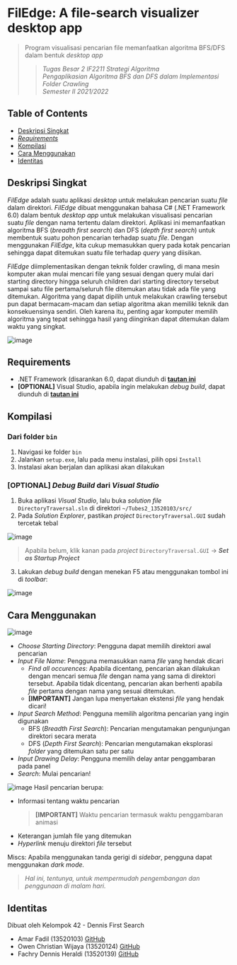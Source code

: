 # FilEdge: A file-search visualizer desktop app

> Program visualisasi pencarian file memanfaatkan algoritma BFS/DFS dalam bentuk _desktop app_
> > _Tugas Besar 2 IF2211 Strategi Algoritma_ <br> _Pengaplikasian Algoritma BFS dan DFS dalam Implementasi Folder Crawling_ <br> _Semester II 2021/2022_ <br>

## Table of Contents
- [Deskripsi Singkat](#deskripsi-singkat)
- [_Requirements_](#requirements)
- [Kompilasi](#kompilasi)
- [Cara Menggunakan](#cara-menggunakan)
- [Identitas](#identitas)

## Deskripsi Singkat
_FilEdge_ adalah suatu aplikasi _desktop_ untuk melakukan pencarian suatu _file_ dalam direktori. _FilEdge_ dibuat menggunakan bahasa C# (.NET Framework 6.0) dalam bentuk _desktop app_ untuk melakukan visualisasi pencarian suatu _file_ dengan nama tertentu dalam direktori. Aplikasi ini memanfaatkan algoritma BFS (_breadth first search_) dan DFS (_depth first search_) untuk membentuk suatu pohon pencarian terhadap suatu _file_. Dengan menggunakan _FilEdge_, kita cukup memasukkan query pada kotak pencarian sehingga dapat ditemukan suatu file terhadap _query_ yang diisikan.

_FilEdge_ diimplementasikan dengan teknik folder crawling, di mana mesin komputer akan mulai 
mencari file yang sesuai dengan query mulai dari starting directory hingga seluruh children dari 
starting directory tersebut sampai satu file pertama/seluruh file ditemukan atau tidak ada file yang 
ditemukan. Algoritma yang dapat dipilih untuk melakukan crawling tersebut pun dapat bermacam-macam dan setiap algoritma akan memiliki teknik dan konsekuensinya sendiri. Oleh karena itu, 
penting agar komputer memilih algoritma yang tepat sehingga hasil yang diinginkan dapat 
ditemukan dalam waktu yang singkat.

![image](https://user-images.githubusercontent.com/71161031/159916518-12d69146-8420-4834-97a4-a19541094391.png)

## Requirements
- .NET Framework (disarankan 6.0, dapat diunduh di <a href = "https://dotnet.microsoft.com/en-us/download/dotnet/6.0"><b>tautan ini</b></a>
- **[OPTIONAL]** Visual Studio, apabila ingin melakukan _debug build_, dapat diunduh di <a href = "https://visualstudio.microsoft.com/vs/community/"><b>tautan ini</b></a>

## Kompilasi
### Dari folder `bin`
1. Navigasi ke folder `bin`
2. Jalankan `setup.exe`, lalu pada menu instalasi, pilih opsi `Install`
3. Instalasi akan berjalan dan aplikasi akan dilakukan

### **[OPTIONAL]** _Debug Build_ dari _Visual Studio_
1. Buka aplikasi _Visual Studio_, lalu buka _solution file_ `DirectoryTraversal.sln` di direktori `~/Tubes2_13520103/src/`
2. Pada _Solution Explorer_, pastikan _project_ `DirectoryTraversal.GUI` sudah tercetak tebal

 ![image](https://user-images.githubusercontent.com/71161031/159917540-7c42e0e2-0f37-4ad7-a4ac-08ee0849f8b8.png)
 > Apabila belum, klik kanan pada _project_ `DirectoryTraversal.GUI` ->  **_Set as Startup Project_**
3. Lakukan _debug build_ dengan menekan F5 atau menggunakan tombol ini di _toolbar_:

![image](https://user-images.githubusercontent.com/71161031/159918206-614cdca6-e2bc-4684-a435-6ea9a3dbfc39.png)

## Cara Menggunakan
![image](https://user-images.githubusercontent.com/71161031/159918366-97c86c89-0b25-405d-b3ab-612356cd2ff1.png)
- _Choose Starting Directory_: Pengguna dapat memilih direktori awal pencarian
- _Input File Name_: Pengguna memasukkan nama _file_ yang hendak dicari
  - _Find all occurences_: Apabila dicentang, pencarian akan dilakukan dengan mencari semua _file_ dengan nama yang sama di direktori tersebut. Apabila tidak dicentang, pencarian akan berhenti apabila _file_ pertama dengan nama yang sesuai ditemukan.   
  - **[IMPORTANT]** Jangan lupa menyertakan ekstensi _file_ yang hendak dicari!
- _Input Search Method_: Pengguna memilih algoritma pencarian yang ingin digunakan  
  - BFS (_Breadth First Search_): Pencarian mengutamakan pengunjungan direktori secara merata
  - DFS (_Depth First Search_): Pencarian mengutamakan eksplorasi _folder_ yang ditemukan satu per satu
- _Input Drawing Delay_: Pengguna memilih delay antar penggambaran pada panel
- _Search_: Mulai pencarian!

![image](https://user-images.githubusercontent.com/71161031/159918930-a3a49c22-411f-44f8-b3e5-8d882273298e.png)
Hasil pencarian berupa:
- Informasi tentang waktu pencarian
  > **[IMPORTANT]** Waktu pencarian termasuk waktu penggambaran animasi
- Keterangan jumlah file yang ditemukan 
- _Hyperlink_ menuju direktori _file_ tersebut

Miscs: Apabila menggunakan tanda gerigi di _sidebar_, pengguna dapat menggunakan _dark mode._
  > _Hal ini, tentunya, untuk mempermudah pengembangan dan penggunaan di malam hari._

## Identitas
Dibuat oleh Kelompok 42 - Dennis First Search
- Amar Fadil (13520103) <a href="https://github.com/marfgold1">GitHub</a>
- Owen Christian Wijaya (13520124) <a href="https://github.com/clumsyyyy">GitHub</a>
- Fachry Dennis Heraldi (13520139) <a href="https://github.com/dennisheraldi">GitHub</a>
